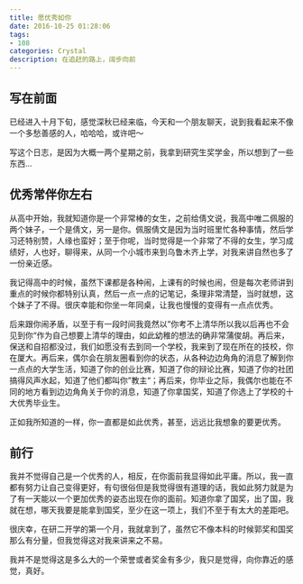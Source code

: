 ```yaml
---
title: 愿优秀如你
date: 2016-10-25 01:28:06
tags:
- 108
categories: Crystal
description: 在追赶的路上，阔步向前
---
```


## 写在前面
已经进入十月下旬，感觉深秋已经来临，今天和一个朋友聊天，说到我看起来不像一个多愁善感的人，哈哈哈，或许吧～

写这个日志，是因为大概一两个星期之前，我拿到研究生奖学金，所以想到了一些东西...

## 优秀常伴你左右
从高中开始，我就知道你是一个非常棒的女生，之前给倩文说，我高中唯二佩服的两个妹子，一个是倩文，另一是你。佩服倩文是因为当时班里忙各种事情，然后学习还特别赞，人缘也蛮好；至于你呢，当时觉得是一个非常了不得的女生，学习成绩好，人也好，聊得来，从同一个小城市来到乌鲁木齐上学，对我来讲自然也多了一份亲近感。

我记得高中的时候，虽然下课都是各种闹，上课有的时候也闹，但是每次老师讲到重点的时候你都特别认真，然后一点一点的记笔记，条理非常清楚，当时就想，这个妹子了不得。很庆幸能和你坐一年同桌，让我也慢慢的变得有一点点优秀。

后来跟你闹矛盾，以至于有一段时间我竟然以”你考不上清华所以我以后再也不会见到你“作为自己想要上清华的理由，如此幼稚的想法的确非常蒲俊胡。再后来，保送和自招都没过，我们如愿没有去到同一个学校，我来到了现在所在的技校，你在厦大。再后来，偶尔会在朋友圈看到你的状态，从各种边边角角的消息了解到你一点点的大学生活，知道了你的创业比赛，知道了你的辩论比赛，知道了你的社团搞得风声水起，知道了他们都叫你”教主“；再后来，你毕业之际，我偶尔也能在不同的地方看到边边角角关于你的消息，知道了你拿国奖，知道了你选上了学校的十大优秀毕业生。

正如我所知道的一样，你一直都是如此优秀，甚至，远远比我想象的要更优秀。

## 前行
我并不觉得自己是一个优秀的人，相反，在你面前我显得如此平庸。所以，我一直都有努力让自己变得更好，有句很俗但是我觉得很有道理的话，我如此努力就是为了有一天能以一个更加优秀的姿态出现在你的面前。知道你拿了国奖，出了国，我就在想，哪天我要是能拿到国奖，至少在这一项上，我们不至于有太大的差距吧。

很庆幸，在研二开学的第一个月，我就拿到了，虽然它不像本科的时候郭奖和国奖那么有分量，但我觉得这对我来讲来之不易。

我并不是觉得这是多么大的一个荣誉或者奖金有多少，我只是觉得，向你靠近的感觉，真好。
